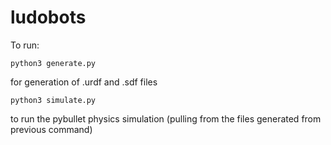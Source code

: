 # ludobots

To run: 

`python3 generate.py`

for generation of .urdf and .sdf files

`python3 simulate.py`

to run the pybullet physics simulation (pulling from the files generated from previous command)

